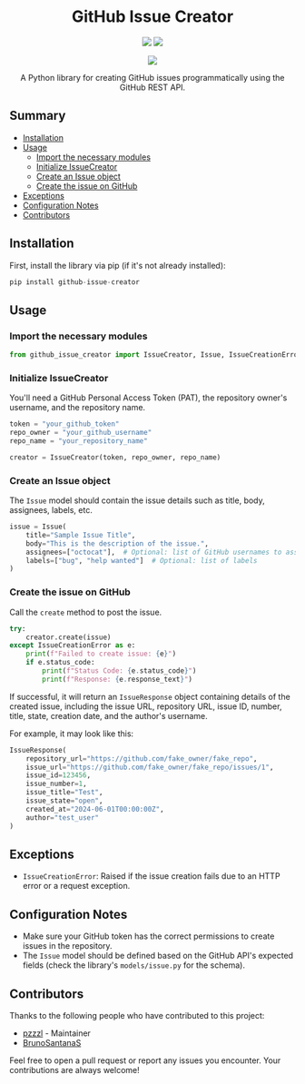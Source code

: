
<h1 align="center">GitHub Issue Creator</h1>

<p align="center">
<img src="https://img.shields.io/badge/version-0.2.0-blue">
<img src="https://img.shields.io/badge/tests-passing-green">
</p>

<p align="center">
<img src="https://user-images.githubusercontent.com/22751162/122999697-38f24280-d374-11eb-970b-f0156d026d88.png">
</p>

<p align="center">
A Python library for creating GitHub issues programmatically using the GitHub REST API.
</p>

## Summary

- [Installation](#installation)
- [Usage](#usage)
  - [Import the necessary modules](#import-the-necessary-modules)
  - [Initialize IssueCreator](#initialize-issuecreator)
  - [Create an Issue object](#create-an-issue-object)
  - [Create the issue on GitHub](#create-the-issue-on-github)
- [Exceptions](#Exceptions)
- [Configuration Notes](#configuration-notes)
- [Contributors](#contributors)


## Installation

First, install the library via pip (if it's not already installed):

```Python
pip install github-issue-creator
```

## Usage

### Import the necessary modules

```Python
from github_issue_creator import IssueCreator, Issue, IssueCreationError
```

### Initialize IssueCreator

You'll need a GitHub Personal Access Token (PAT), the repository owner's username, and the repository name.

```Python
token = "your_github_token"
repo_owner = "your_github_username"
repo_name = "your_repository_name"

creator = IssueCreator(token, repo_owner, repo_name)
```

### Create an Issue object

The `Issue` model should contain the issue details such as title, body, assignees, labels, etc.

```Python
issue = Issue(
    title="Sample Issue Title",
    body="This is the description of the issue.",
    assignees=["octocat"],  # Optional: list of GitHub usernames to assign
    labels=["bug", "help wanted"]  # Optional: list of labels
)
```

### Create the issue on GitHub

Call the `create` method to post the issue.

```Python
try:
    creator.create(issue)
except IssueCreationError as e:
    print(f"Failed to create issue: {e}")
    if e.status_code:
        print(f"Status Code: {e.status_code}")
        print(f"Response: {e.response_text}")
```

If successful, it will return an `IssueResponse` object containing details of the created issue, including the issue URL, repository URL, issue ID, number, title, state, creation date, and the author's username.

For example, it may look like this:

```Python
IssueResponse(
    repository_url="https://github.com/fake_owner/fake_repo",
    issue_url="https://github.com/fake_owner/fake_repo/issues/1",
    issue_id=123456,
    issue_number=1,
    issue_title="Test",
    issue_state="open",
    created_at="2024-06-01T00:00:00Z",
    author="test_user"
)
```

## Exceptions

- `IssueCreationError`: Raised if the issue creation fails due to an HTTP error or a request exception.

## Configuration Notes

- Make sure your GitHub token has the correct permissions to create issues in the repository.
- The `Issue` model should be defined based on the GitHub API's expected fields (check the library's `models/issue.py` for the schema).

## Contributors

Thanks to the following people who have contributed to this project:

- [pzzzl](https://github.com/pzzzl) - Maintainer
- [BrunoSantanaS](https://github.com/BrunoSantanaS)

Feel free to open a pull request or report any issues you encounter. Your contributions are always welcome!
